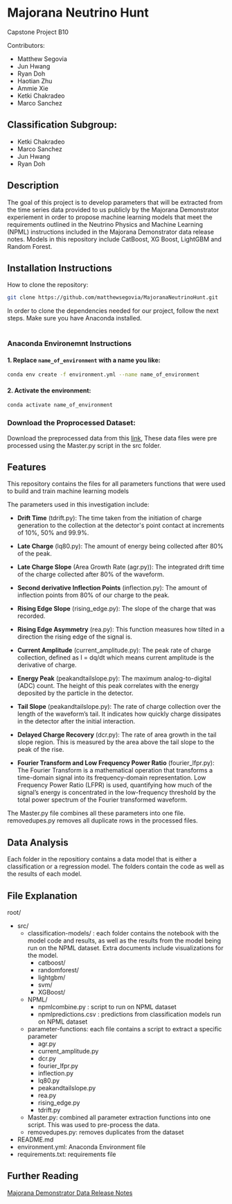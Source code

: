 # Majorana Neutrino Hunt
Capstone Project B10

Contributors:
- Matthew Segovia
- Jun Hwang
- Ryan Doh
- Haotian Zhu
- Ammie Xie
- Ketki Chakradeo
- Marco Sanchez

## Classification Subgroup:
- Ketki Chakradeo
- Marco Sanchez
- Jun Hwang
- Ryan Doh

## Description
The goal of this project is to develop parameters that will be extracted from the time series data provided to us publicly by the Majorana Demonstrator experiement in order to propose machine learning models that meet the requirements outlined in the Neutrino Physics and Machine Learning (NPML) instructions included in the Majorana Demonstrator data release notes. Models in this repository include CatBoost, XG Boost, LightGBM and Random Forest.

## Installation Instructions
How to clone the repository:
``` bash
git clone https://github.com/matthewsegovia/MajoranaNeutrinoHunt.git
``` 
In order to clone the dependencies needed for our project, follow the next steps. Make sure you have Anaconda installed.<br><br>
### Anaconda Environemnt Instructions
#### 1. Replace `name_of_environment` with a name you like:
``` bash
conda env create -f environment.yml --name name_of_environment
```
#### 2. Activate the environment:
``` bash
conda activate name_of_environment
```
### Download the Proprocessed Dataset:
Download the preprocessed data from this [link](https://drive.google.com/drive/folders/1SnmQemcXWPvKvJBmGkd0hSqTQ8gbs0C4), These data files were pre processed using the Master.py script in the src folder.

## Features
This repository contains the files for all parameters functions that were used to build and train machine learning models

The parameters used in this investigation include:

- **Drift Time** (tdrift.py): The time taken from the initiation of charge generation to the collection at the detector's point contact at increments of 10%, 50% and 99.9%.

- **Late Charge** (lq80.py): The amount of energy being collected after 80% of the peak. 

- **Late Charge Slope** (Area Growth Rate (agr.py)): The integrated drift time of the charge collected after 80% of the waveform. 

- **Second derivative Inflection Points** (inflection.py): The amount of inflection points from 80% of our charge to the peak. 

- **Rising Edge Slope** (rising_edge.py): The slope of the charge that was recorded.

- **Rising Edge Asymmetry** (rea.py): This function measures how tilted in a direction the rising edge of the signal is.

- **Current Amplitude** (current_amplitude.py): The peak rate of charge collection, defined as I = dq/dt which means current amplitude is the derivative of charge.

- **Energy Peak** (peakandtailslope.py): The maximum analog-to-digital (ADC) count. The height of this peak correlates with the energy deposited by the particle in the detector.

- **Tail Slope** (peakandtailslope.py): The rate of charge collection over the length of the waveform’s tail. It indicates how quickly charge dissipates in the detector after the initial interaction.

- **Delayed Charge Recovery** (dcr.py): The rate of area growth in the tail slope region. This is measured by the area above the tail slope to the peak of the rise. 

- **Fourier Transform and Low Frequency Power Ratio** (fourier_lfpr.py): The Fourier Transform is a mathematical operation that transforms a time-domain signal into its frequency-domain representation. Low Frequency Power Ratio (LFPR) is used, quantifying how much of the signal’s energy is concentrated in the low-frequency threshold by the total power spectrum of the Fourier transformed waveform.  

The Master.py file combines all these parameters into one file. removedupes.py removes all duplicate rows in the processed files. 

## Data Analysis
Each folder in the repositiory contains a data model that is either a classification or a regression model. The folders contain the code as well as the results of each model.

## File Explanation
root/
- src/
  - classification-models/ : each folder contains the notebook with the model code and results, as well as the results from the model being run on the NPML dataset. Extra documents include visualizations for the model.
    - catboost/
    - randomforest/
    - lightgbm/
    - svm/
    - XGBoost/
  - NPML/
    - npmlcombine.py : script to run on NPML dataset
    - npmlpredictions.csv : predictions from classification models run on NPML dataset
  - parameter-functions: each file contains a script to extract a specific parameter
    - agr.py
    - current_amplitude.py
    - dcr.py
    - fourier_lfpr.py
    - inflection.py
    - lq80.py
    - peakandtailslope.py
    - rea.py
    - rising_edge.py
    - tdrift.py
  - Master.py: combined all parameter extraction functions into one script. This was used to pre-process the data.
  - removedupes.py: removes duplicates from the dataset
- README.md
- environment.yml: Anaconda Environment file
- requirements.txt: requirements file


## Further Reading
[Majorana Demonstrator Data Release Notes](https://arxiv.org/pdf/2308.10856)
